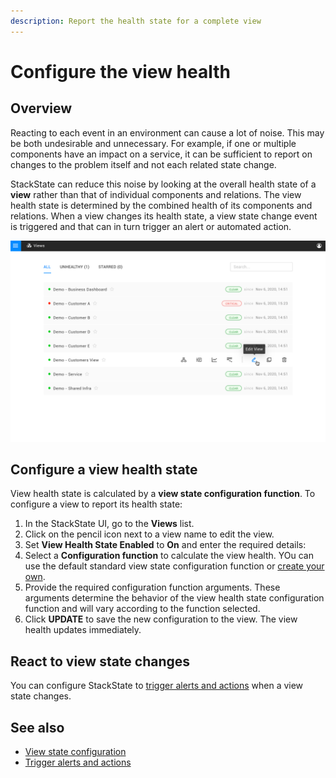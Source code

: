```yaml
---
description: Report the health state for a complete view
---
```


# Configure the view health

## Overview

Reacting to each event in an environment can cause a lot of noise. This may be both undesirable and unnecessary. For example, if one or multiple components have an impact on a service, it can be sufficient to report on changes to the problem itself and not each related state change. 

StackState can reduce this noise by looking at the overall health state of a **view** rather than that of individual components and relations. The view health state is determined by the combined health of its components and relations. When a view changes its health state, a view state change event is triggered and that can in turn trigger an alert or automated action.

![Views list with view health state](/.gitbook/assets/v41_views_list.png)

## Configure a view health state

View health state is calculated by a **view state configuration function**.  To configure a view to report its health state:

1. In the StackState UI, go to the **Views** list.
2. Click on the pencil icon next to a view name to edit the view.
3. Set **View Health State Enabled** to **On** and enter the required details:
4. Select a **Configuration function** to calculate the view health. YOu can use the default standard view state configuration function or [create your own](/configure/view_state_configuration.md).
6. Provide the required configuration function arguments. These arguments determine the behavior of the view health state configuration function and will vary according to the function selected.
7. Click **UPDATE** to save the new configuration to the view. The view health updates immediately.

## React to view state changes

You can configure StackState to [trigger alerts and actions](/use/health-state-and-alerts/add-an-alert.md) when a view state changes.

## See also

- [View state configuration](/configure/view_state_configuration.md)
- [Trigger alerts and actions](/use/health-state-and-alerts/add-an-alert.md)
